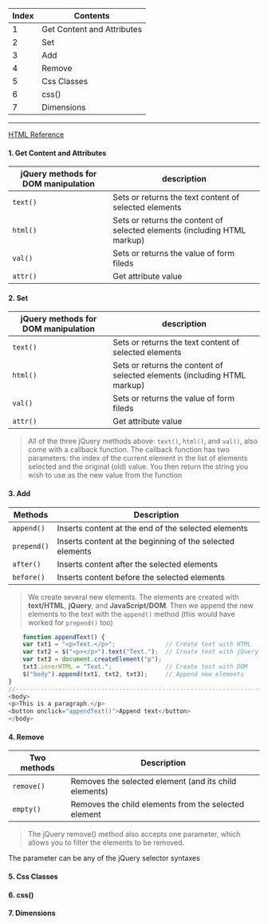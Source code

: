 Index | Contents
-- | --
1 | Get Content and Attributes
2 | Set
3 | Add
4 | Remove
5 | Css Classes
6 | css()
7 | Dimensions
---
[HTML Reference](https://www.w3schools.com/jquery/jquery_ref_html.asp)

#### 1. Get Content and Attributes

jQuery methods for DOM manipulation | description
-- | --
`text()` | Sets or returns the text content of selected elements
`html()` | Sets or returns the content of selected elements (including HTML markup)
`val()` | Sets or returns the value of form fileds
`attr()` | Get attribute value

#### 2. Set

jQuery methods for DOM manipulation | description
-- | --
`text()` | Sets or returns the text content of selected elements
`html()` | Sets or returns the content of selected elements (including HTML markup)
`val()` | Sets or returns the value of form fileds
`attr()` | Get attribute value

> All of the three jQuery methods above: `text()`, `html()`, and `val()`, also come with a callback function. The callback function has two parameters: the index of the current element in the list of elements selected and the original (old) value. You then return the string you wish to use as the new value from the function

#### 3. Add

Methods | Description
-- | --
`append()` | Inserts content at the end of the selected elements
`prepend()` | Inserts content at the beginning of the selected elements
`after()` | Inserts content after the selected elements
`before()` | Inserts content before the selected elements

> We create several new elements. The elements are created with **text/HTML**, **jQuery**, and **JavaScript/DOM**. Then we append the new elements to the text with the `append()` method (this would have worked for `prepend()` too)
```javascript
    function appendText() {
    var txt1 = "<p>Text.</p>";              // Create text with HTML
    var txt2 = $("<p></p>").text("Text.");  // Create text with jQuery
    var txt3 = document.createElement("p");
    txt3.innerHTML = "Text.";               // Create text with DOM
    $("body").append(txt1, txt2, txt3);     // Append new elements
}
//------------------------------------------------------------------------------
<body>
<p>This is a paragraph.</p>
<button onclick="appendText()">Append text</button>
</body>
```

#### 4. Remove

Two methods | Description
-- | --
`remove()` | Removes the selected element (and its child elements)
`empty()` | Removes the child elements from the selected element

> The jQuery remove() method also accepts one parameter, which allows you to filter the elements to be removed.

The parameter can be any of the jQuery selector syntaxes

#### 5. Css Classes


#### 6. css()


#### 7. Dimensions